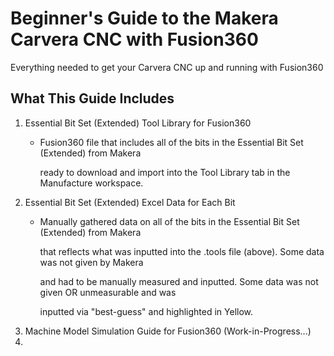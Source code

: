 # Beginner's Guide to the Makera Carvera CNC with Fusion360
Everything needed to get your Carvera CNC up and running with Fusion360

## What This Guide Includes
1. Essential Bit Set (Extended) Tool Library for Fusion360
   - Fusion360 file that includes all of the bits in the Essential Bit Set (Extended) from Makera
     
     ready to download and import into the Tool Library tab in the Manufacture workspace.
3. Essential Bit Set (Extended) Excel Data for Each Bit
   - Manually gathered data on all of the bits in the Essential Bit Set (Extended) from Makera
     
     that reflects what was inputted into the .tools file (above). Some data was not given by Makera
   
     and had to be manually measured and inputted. Some data was not given OR unmeasurable and was
   
     inputted via "best-guess" and highlighted in Yellow.
5. Machine Model Simulation Guide for Fusion360 (Work-in-Progress...)
6. 
